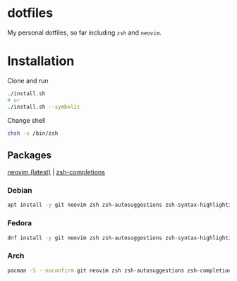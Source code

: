 # dotfiles

My personal dotfiles, so far including `zsh` and `neovim`.

# Installation

Clone and run
```sh
./install.sh
# or
./install.sh --symbolic
```

Change shell
```sh
chsh -s /bin/zsh
```

## Packages

[neovim (latest)](https://github.com/neovim/neovim/releases/latest) |
[zsh-completions](https://software.opensuse.org/download.html?project=shells:zsh-users:zsh-completions&package=zsh-completions)

### Debian

```sh
apt install -y git neovim zsh zsh-autosuggestions zsh-syntax-highlighting
```

### Fedora

```sh
dnf install -y git neovim zsh zsh-autosuggestions zsh-syntax-highlighting
```

### Arch

```sh
pacman -S --noconfirm git neovim zsh zsh-autosuggestions zsh-completions zsh-syntax-highlighting
```
